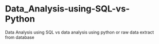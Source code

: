 # Data_Analysis-using-SQL-vs-Python
Data Analysis using SQL vs data analysis using python or raw data extract from database
